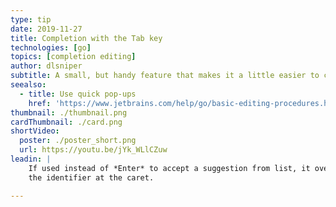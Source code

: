 ```yaml
---
type: tip
date: 2019-11-27
title: Completion with the Tab key
technologies: [go]
topics: [completion editing]
author: dlsniper
subtitle: A small, but handy feature that makes it a little easier to complete symbol names.
seealso:
  - title: Use quick pop-ups
    href: 'https://www.jetbrains.com/help/go/basic-editing-procedures.html#quick_popups'
thumbnail: ./thumbnail.png
cardThumbnail: ./card.png
shortVideo:
  poster: ./poster_short.png
  url: https://youtu.be/jYk_WLlCZuw
leadin: |
    If used instead of *Enter* to accept a suggestion from list, it overwrites 
    the identifier at the caret.

---
```


